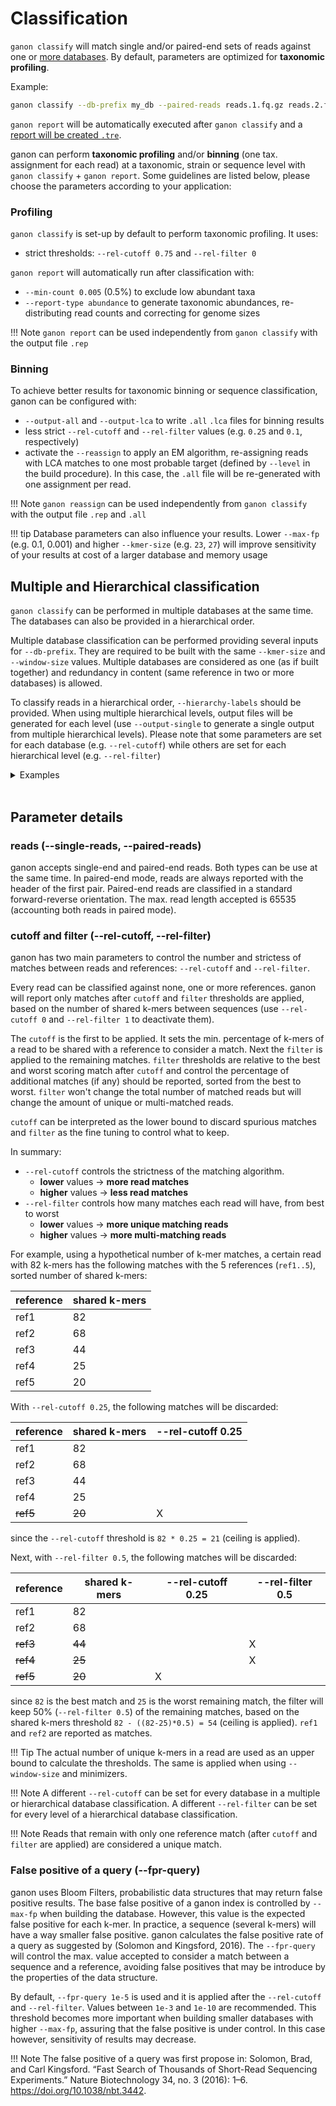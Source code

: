 # Classification

`ganon classify` will match single and/or paired-end sets of reads against one or [more databases](#multiple-and-hierarchical-classification). 
By default, parameters are optimized for **taxonomic profiling**. 

Example:

```bash
ganon classify --db-prefix my_db --paired-reads reads.1.fq.gz reads.2.fq.gz --output-prefix results --threads 32
```

`ganon report` will be automatically executed after `ganon classify` and a [report will be created `.tre`](../outputfiles/#ganon-report).

ganon can perform **taxonomic profiling** and/or **binning** (one tax. assignment for each read) at a taxonomic, strain or sequence level with `ganon classify` + `ganon report`. Some guidelines are listed below, please choose the parameters according to your application:

### Profiling

`ganon classify` is set-up by default to perform taxonomic profiling. It uses:

 - strict thresholds: `--rel-cutoff 0.75` and `--rel-filter 0`

`ganon report` will automatically run after classification with:

 - `--min-count 0.005` (0.5%) to exclude low abundant taxa
 - `--report-type abundance` to generate taxonomic abundances, re-distributing read counts and correcting for genome sizes

!!! Note
    `ganon report` can be used independently from `ganon classify` with the output file `.rep`

### Binning

To achieve better results for taxonomic binning or sequence classification, ganon can be configured with:

 - `--output-all` and `--output-lca` to write `.all` `.lca` files for binning results
 - less strict `--rel-cutoff` and `--rel-filter` values (e.g. `0.25` and `0.1`, respectively)
 - activate the `--reassign` to apply an EM algorithm, re-assigning reads with LCA matches to one most probable target (defined by `--level` in the build procedure). In this case, the `.all` file will be re-generated with one assignment per read.

!!! Note
    `ganon reassign` can be used independently from `ganon classify` with the output file `.rep` and `.all`

!!! tip
    Database parameters can also influence your results. Lower `--max-fp` (e.g. 0.1, 0.001) and higher `--kmer-size` (e.g. `23`, `27`) will improve sensitivity of your results at cost of a larger database and memory usage


## Multiple and Hierarchical classification

`ganon classify` can be performed in multiple databases at the same time. The databases can also be provided in a hierarchical order. 

Multiple database classification can be performed providing several inputs for `--db-prefix`. They are required to be built with the same `--kmer-size` and `--window-size` values. Multiple databases are considered as one (as if built together) and redundancy in content (same reference in two or more databases) is allowed.

To classify reads in a hierarchical order, `--hierarchy-labels` should be provided. When using multiple hierarchical levels, output files will be generated for each level (use `--output-single` to generate a single output from multiple hierarchical levels). Please note that some parameters are set for each database (e.g. `--rel-cutoff`) while others are set for each hierarchical level (e.g. `--rel-filter`)

<details>
  <summary>Examples</summary>
  <br>
Classification against 3 database (as if they were one) using the same cutoff:

```bash
ganon classify --db-prefix db1 db2 db3 \
               --rel-cutoff 0.75 \
               --single-reads reads.fq.gz
```

Classification against 3 database (as if they were one) using different error rates for each:

```bash
ganon classify --db-prefix  db1 db2 db3 \
               --rel-cutoff 0.2 0.3 0.1 \
               --single-reads reads.fq.gz
```

In this example, reads are going to be classified first against db1 and db2. Reads without a valid match will be further classified against db3. `--hierarchy-labels` are strings and are going to be sorted to define the hierarchy order, disregarding input order:

```bash
ganon classify --db-prefix            db1     db2      db3 \
               --hierarchy-labels 1_first 1_first 2_second \
               --single-reads reads.fq.gz
```

In this example, classification will be performed with different `--rel-cutoff` for each database. For each hierarchy levels (`1_first` and `2_second`) a different `--rel-filter` will be used:

```bash
ganon classify --db-prefix            db1     db2      db3 \
               --hierarchy-labels 1_first 1_first 2_second \
               --rel-cutoff             1     0.5     0.25 \
               --rel-filter           0.1              0.5 \
               --single-reads reads.fq.gz
```

</details>
<br>

## Parameter details

### reads (--single-reads, --paired-reads)

ganon accepts single-end and paired-end reads. Both types can be use at the same time. In paired-end mode, reads are always reported with the header of the first pair. Paired-end reads are classified in a standard forward-reverse orientation. The max. read length accepted is 65535 (accounting both reads in paired mode).

### cutoff and filter (--rel-cutoff, --rel-filter)

ganon has two main parameters to control the number and strictess of matches between reads and references: `--rel-cutoff` and `--rel-filter`.

Every read can be classified against none, one or more references. ganon will report only matches after `cutoff` and `filter` thresholds are applied, based on the number of shared k-mers between sequences (use `--rel-cutoff 0` and `--rel-filter 1` to deactivate them).

The `cutoff` is the first to be applied. It sets the min. percentage of k-mers of a read to be shared with a reference to consider a match. Next the `filter` is applied to the remaining matches. `filter` thresholds are relative to the best and worst scoring match after `cutoff` and control the percentage of additional matches (if any) should be reported, sorted from the best to worst. `filter` won't change the total number of matched reads but will change the amount of unique or multi-matched reads.

`cutoff` can be interpreted as the lower bound to discard spurious matches and `filter` as the fine tuning to control what to keep.

In summary:

  - `--rel-cutoff` controls the strictness of the matching algorithm.
    - **lower** values -> **more read matches**
    - **higher** values -> **less read matches**
  - `--rel-filter` controls how many matches each read will have, from best to worst
    - **lower** values -> **more unique matching reads**
    - **higher** values -> **more multi-matching reads**

For example, using a hypothetical number of k-mer matches, a certain read with 82 k-mers has the following matches with the 5 references (`ref1..5`), sorted number of shared k-mers:

| reference | shared k-mers |
|-----------|---------------|
| ref1      | 82            |
| ref2      | 68            |
| ref3      | 44            |
| ref4      | 25            |
| ref5      | 20            |

With `--rel-cutoff 0.25`, the following matches will be discarded:

| reference | shared k-mers | --rel-cutoff 0.25 |
|-----------|---------------|-------------------|
| ref1      | 82            |                   |
| ref2      | 68            |                   |
| ref3      | 44            |                   |
| ref4      | 25            |                   |
| ~~ref5~~  | ~~20~~        | X                 |

since the `--rel-cutoff` threshold is `82 * 0.25 = 21` (ceiling is applied).

Next, with `--rel-filter 0.5`, the following matches will be discarded:

| reference | shared k-mers | --rel-cutoff 0.25 | --rel-filter 0.5 |
|-----------|---------------|-------------------|------------------|
| ref1      | 82            |                   |                  |
| ref2      | 68            |                   |                  |
| ~~ref3~~  | ~~44~~        |                   | X                |
| ~~ref4~~  | ~~25~~        |                   | X                |
| ~~ref5~~  | ~~20~~        | X                 |                  |


since `82` is the best match and `25` is the worst remaining match, the filter will keep 50% (`--rel-filter 0.5`) of the remaining matches, based on the shared k-mers threshold `82 - ((82-25)*0.5) = 54` (ceiling is applied). `ref1` and `ref2` are reported as matches.


!!! Tip
    The actual number of unique k-mers in a read are used as an upper bound to calculate the thresholds. The same is applied when using `--window-size` and minimizers.

!!! Note
    A different `--rel-cutoff` can be set for every database in a multiple or hierarchical database classification. A different `--rel-filter` can be set for every level of a hierarchical database classification.

!!! Note
    Reads that remain with only one reference match (after `cutoff` and `filter` are applied) are considered a unique match.



### False positive of a query (--fpr-query)

ganon uses Bloom Filters, probabilistic data structures that may return false positive results. The base false positive of a ganon index is controlled by `--max-fp` when building the database. However, this value is the expected false positive for each k-mer. In practice, a sequence (several k-mers) will have a way smaller false positive. ganon calculates the false positive rate of a query as suggested by (Solomon and Kingsford, 2016). The `--fpr-query` will control the max. value accepted to consider a match between a sequence and a reference, avoiding false positives that may be introduce by the properties of the data structure. 

By default, `--fpr-query 1e-5` is used and it is applied after the `--rel-cutoff` and `--rel-filter`. Values between `1e-3` and `1e-10` are recommended. This threshold becomes more important when building smaller databases with higher `--max-fp`, assuring that the false positive is under control. In this case however, sensitivity of results may decrease.

!!! Note
    The false positive of a query was first propose in: Solomon, Brad, and Carl Kingsford. “Fast Search of Thousands of Short-Read Sequencing Experiments.” Nature Biotechnology 34, no. 3 (2016): 1–6. https://doi.org/10.1038/nbt.3442.